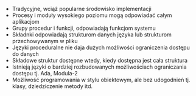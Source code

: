 - Tradycyjne, wciąż popularne środowisko implementacji
- Procesy i moduły wysokiego poziomu mogą odpowiadać całym aplikacjom
- Grupy procedur i funkcji, odpowiadają funkcjom systemu
- Składnki odpowiadają strukturom danych języka lub strukturom przechowywanym w pliku
- Języki proceduralne nie daja dużych możliwości ograniczenia dostępu do danych
- Składowe struktur dostępne wtedy, kiedy dostępna jest cała struktura
- Istnieją języki o bardziej rozbudowanych możliwościach ograniczania dostępu tj. Ada, Modula-2
- Możliwość programowania w stylu obiektowym, ale bez udogodnień tj. klasy, dziedziczenie metody itd.